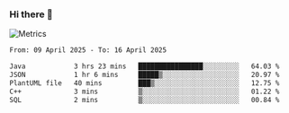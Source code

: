 ### Hi there 👋

![Metrics](https://github.com/radoapx/radoapx/blob/main/github-metrics.svg)

<!--START_SECTION:waka-->

```txt
From: 09 April 2025 - To: 16 April 2025

Java            3 hrs 23 mins   ████████████████░░░░░░░░░   64.03 %
JSON            1 hr 6 mins     █████▒░░░░░░░░░░░░░░░░░░░   20.97 %
PlantUML file   40 mins         ███▒░░░░░░░░░░░░░░░░░░░░░   12.75 %
C++             3 mins          ▒░░░░░░░░░░░░░░░░░░░░░░░░   01.22 %
SQL             2 mins          ▒░░░░░░░░░░░░░░░░░░░░░░░░   00.84 %
```

<!--END_SECTION:waka-->

<!--
**radoapx/radoapx** is a ✨ _special_ ✨ repository because its `README.md` (this file) appears on your GitHub profile.

Here are some ideas to get you started:

- 🔭 I’m currently working on ...
- 🌱 I’m currently learning ...
- 👯 I’m looking to collaborate on ...
- 🤔 I’m looking for help with ...
- 💬 Ask me about ...
- 📫 How to reach me: ...
- 😄 Pronouns: ...
- ⚡ Fun fact: ...
-->
